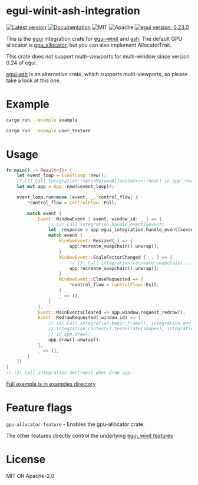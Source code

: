 # egui-winit-ash-integration

[![Latest version](https://img.shields.io/crates/v/egui-winit-ash-integration.svg)](https://crates.io/crates/egui-winit-ash-integration)
[![Documentation](https://docs.rs/egui-winit-ash-integration/badge.svg)](https://docs.rs/egui-winit-ash-integration)
![MIT](https://img.shields.io/badge/license-MIT-blue.svg)
![Apache](https://img.shields.io/badge/license-Apache-blue.svg)
[![egui version: 0.23.0](https://img.shields.io/badge/egui%20version-0.23.0-orange)](https://docs.rs/egui/0.23.0/egui/index.html)

This is the [egui](https://github.com/emilk/egui) integration crate for [egui-winit](https://github.com/emilk/egui/tree/master/crates/egui-winit) and [ash](https://github.com/MaikKlein/ash).
The default GPU allocator is [gpu_allocator](https://github.com/Traverse-Research/gpu-allocator), but you can also implement AllocatorTrait.

This crate does not support multi-viewports for multi-window since version 0.24 of egui.

[egui-ash](https://github.com/MatchaChoco010/egui-ash) is an alternative crate, which supports multi-viewports, so please take a look at this one.

# Example

```sh
cargo run --example example
```

```sh
cargo run --example user_texture
```

# Usage

```rust
fn main() -> Result<()> {
    let event_loop = EventLoop::new();
    // (1) Call Integration::<Arc<Mutex<Allocator>>>::new() in App::new().
    let mut app = App::new(&event_loop)?;

    event_loop.run(move |event, _, control_flow| {
        *control_flow = ControlFlow::Poll;

        match event {
            Event::WindowEvent { event, window_id: _ } => {
                // (2) Call integration.handle_event(&event).
                let _response = app.egui_integration.handle_event(&event);
                match event {
                    WindowEvent::Resized(_) => {
                        app.recreate_swapchain().unwrap();
                    }
                    WindowEvent::ScaleFactorChanged { .. } => {
                        // (3) Call integration.recreate_swapchain(...) in app.recreate_swapchain().
                        app.recreate_swapchain().unwrap();
                    }
                    WindowEvent::CloseRequested => {
                        *control_flow = ControlFlow::Exit;
                    }
                    _ => (),
                }
            },
            Event::MainEventsCleared => app.window.request_redraw(),
            Event::RedrawRequested(_window_id) => {
                // (4) Call integration.begin_frame(), integration.end_frame(&mut window),
                // integration.context().tessellate(shapes), integration.paint(...)
                // in app.draw().
                app.draw().unwrap();
            },
            _ => (),
        }
    })
}
// (5) Call integration.destroy() when drop app.
```

[Full example is in examples directory](https://github.com/MatchaChoco010/egui-winit-ash-integration/tree/main/examples)

# Feature flags

`gpu-allocator-feature` - Enables the gpu-allocator crate.

The other features directly control the underlying [egui_winit features](https://docs.rs/egui-winit/latest/egui_winit/)

# License

MIT OR Apache-2.0

